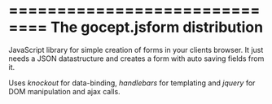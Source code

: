 ==============================
The gocept.jsform distribution
==============================

JavaScript library for simple creation of forms in your clients browser. It
just needs a JSON datastructure and creates a form with auto saving fields
from it.

Uses *knockout* for data-binding, *handlebars* for templating and *jquery*
for DOM manipulation and ajax calls.
